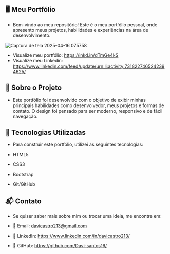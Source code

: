 ## 🖥️ Meu Portfólio
 
 - Bem-vindo ao meu repositório! Este é o meu portfólio pessoal, onde apresento meus projetos, habilidades e experiências na área de desenvolvimento.
 
 ![Captura de tela 2025-04-16 075758](https://github.com/user-attachments/assets/4a057b70-ce10-44b4-99f6-8ee3ef172008)

 - Visualize meu portfólio:  https://lnkd.in/dTmGe4kS
 - Visualize meu Linkedin: https://www.linkedin.com/feed/update/urn:li:activity:7318227465242394625/

 ## 📌 Sobre o Projeto

- Este portfólio foi desenvolvido com o objetivo de exibir minhas principais habilidades como desenvolvedor, meus projetos e formas de contato. O design foi pensado para ser moderno, responsivo e de fácil navegação.
  
## 🚀 Tecnologias Utilizadas

- Para construir este portfólio, utilizei as seguintes tecnologias:

- HTML5

- CSS3
  
- Bootstrap

- Git/GitHub

## 📬 Contato

- Se quiser saber mais sobre mim ou trocar uma ideia, me encontre em:

- 📧 Email: davicastro213@gmail.com

- 💼 LinkedIn: https://www.linkedin.com/in/davicastro213/

- 📁 GitHub: https://github.com/Davi-santos16/

